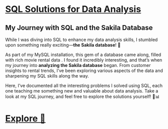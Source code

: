 # [SQL Solutions for Data Analysis](/Data-Analytics-SQL/README.md)
## My Journey with SQL and the Sakila Database

While I was diving into SQL to enhance my data analysis skills, I stumbled upon something really exciting—**the Sakila database**! 🌟

As part of my MySQL installation, this gem of a database came along, filled with rich movie rental data . I found it incredibly interesting, and that’s when my journey into **analyzing the Sakila database** began. From customer insights to rental trends, I’ve been exploring various aspects of the data and sharpening my SQL skills along the way.

Here, I’ve documented all the interesting problems I solved using SQL, each one teaching me something new and valuable about data analysis. Take a look at my SQL journey, and feel free to explore the solutions yourself! 🚀📊

 # [ Explore 🔎](/Data-Analytics-SQL/README.md)
